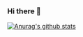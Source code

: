 ### Hi there 👋

[![Anurag's github stats](https://github-readme-stats.vercel.app/api?mrxuxg=anuraghazra)](https://github.com/anuraghazra/github-readme-stats)
